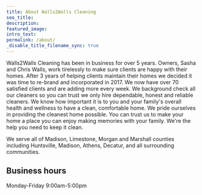 ```yaml
---
title: About Walls2Walls Cleaning
seo_title:
description:
featured_image:
intro_text:
permalink: /about/
_disable_title_filename_sync: true
---
```

Walls2Walls Cleaning has been in business for over 5 years. Owners, Sasha and Chris Walls, work tirelessly to make sure  clients are happy with their homes. After 3 years of helping clients maintain their homes we decided it was time to re-brand and incorporated in 2017. We now have over 70 satisfied clients and are adding more every week. We background check all our cleaners so you can trust we only hire dependable, honest and reliable cleaners. We know how important it is to you and your family's overall health and wellness to have a clean, comfortable home. We pride ourselves in providing the cleanest home possible. You can trust us to make your home a place you can enjoy making memories with your family. We're the help you need to keep it clean.

We serve all of Madison, Limestone, Morgan and Marshall counties including Huntsville, Madison, Athens, Decatur, and all surrounding communities.

## Business hours

Monday-Friday 9:00am-5:00pm
